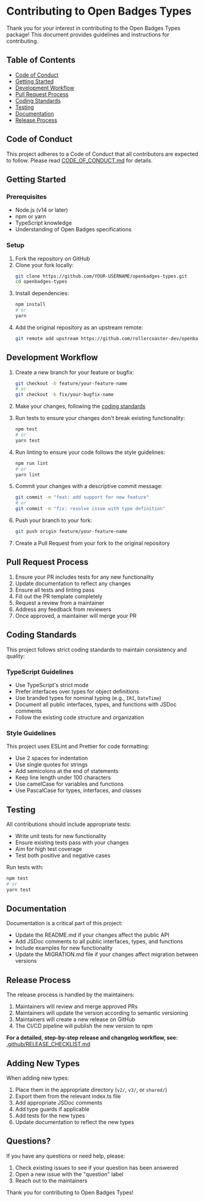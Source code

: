 # Contributing to Open Badges Types

Thank you for your interest in contributing to the Open Badges Types package! This document provides guidelines and instructions for contributing.

## Table of Contents

- [Code of Conduct](#code-of-conduct)
- [Getting Started](#getting-started)
- [Development Workflow](#development-workflow)
- [Pull Request Process](#pull-request-process)
- [Coding Standards](#coding-standards)
- [Testing](#testing)
- [Documentation](#documentation)
- [Release Process](#release-process)

## Code of Conduct

This project adheres to a Code of Conduct that all contributors are expected to follow. Please read [CODE_OF_CONDUCT.md](CODE_OF_CONDUCT.md) for details.

## Getting Started

### Prerequisites

- Node.js (v14 or later)
- npm or yarn
- TypeScript knowledge
- Understanding of Open Badges specifications

### Setup

1. Fork the repository on GitHub
2. Clone your fork locally:
   ```bash
   git clone https://github.com/YOUR-USERNAME/openbadges-types.git
   cd openbadges-types
   ```
3. Install dependencies:
   ```bash
   npm install
   # or
   yarn
   ```
4. Add the original repository as an upstream remote:
   ```bash
   git remote add upstream https://github.com/rollercoaster-dev/openbadges-types.git
   ```

## Development Workflow

1. Create a new branch for your feature or bugfix:

   ```bash
   git checkout -b feature/your-feature-name
   # or
   git checkout -b fix/your-bugfix-name
   ```

2. Make your changes, following the [coding standards](#coding-standards)

3. Run tests to ensure your changes don't break existing functionality:

   ```bash
   npm test
   # or
   yarn test
   ```

4. Run linting to ensure your code follows the style guidelines:

   ```bash
   npm run lint
   # or
   yarn lint
   ```

5. Commit your changes with a descriptive commit message:

   ```bash
   git commit -m "feat: add support for new feature"
   # or
   git commit -m "fix: resolve issue with type definition"
   ```

6. Push your branch to your fork:

   ```bash
   git push origin feature/your-feature-name
   ```

7. Create a Pull Request from your fork to the original repository

## Pull Request Process

1. Ensure your PR includes tests for any new functionality
2. Update documentation to reflect any changes
3. Ensure all tests and linting pass
4. Fill out the PR template completely
5. Request a review from a maintainer
6. Address any feedback from reviewers
7. Once approved, a maintainer will merge your PR

## Coding Standards

This project follows strict coding standards to maintain consistency and quality:

### TypeScript Guidelines

- Use TypeScript's strict mode
- Prefer interfaces over types for object definitions
- Use branded types for nominal typing (e.g., `IRI`, `DateTime`)
- Document all public interfaces, types, and functions with JSDoc comments
- Follow the existing code structure and organization

### Style Guidelines

This project uses ESLint and Prettier for code formatting:

- Use 2 spaces for indentation
- Use single quotes for strings
- Add semicolons at the end of statements
- Keep line length under 100 characters
- Use camelCase for variables and functions
- Use PascalCase for types, interfaces, and classes

## Testing

All contributions should include appropriate tests:

- Write unit tests for new functionality
- Ensure existing tests pass with your changes
- Aim for high test coverage
- Test both positive and negative cases

Run tests with:

```bash
npm test
# or
yarn test
```

## Documentation

Documentation is a critical part of this project:

- Update the README.md if your changes affect the public API
- Add JSDoc comments to all public interfaces, types, and functions
- Include examples for new functionality
- Update the MIGRATION.md file if your changes affect migration between versions

## Release Process

The release process is handled by the maintainers:

1. Maintainers will review and merge approved PRs
2. Maintainers will update the version according to semantic versioning
3. Maintainers will create a new release on GitHub
4. The CI/CD pipeline will publish the new version to npm

**For a detailed, step-by-step release and changelog workflow, see:**
[.github/RELEASE_CHECKLIST.md](.github/RELEASE_CHECKLIST.md)

## Adding New Types

When adding new types:

1. Place them in the appropriate directory (`v2/`, `v3/`, or `shared/`)
2. Export them from the relevant index.ts file
3. Add appropriate JSDoc comments
4. Add type guards if applicable
5. Add tests for the new types
6. Update documentation to reflect the new types

## Questions?

If you have any questions or need help, please:

1. Check existing issues to see if your question has been answered
2. Open a new issue with the "question" label
3. Reach out to the maintainers

Thank you for contributing to Open Badges Types!
